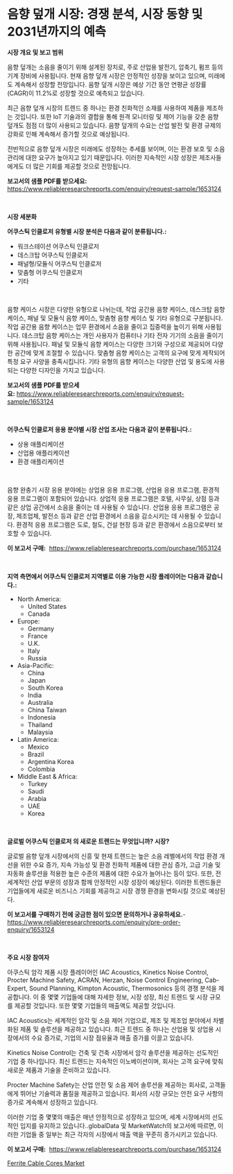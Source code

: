 <p><h1>음향 덮개 시장: 경쟁 분석, 시장 동향 및 2031년까지의 예측</h1></p><p><strong>시장 개요 및 보고 범위</strong></p>
<p><p>음향 덮개는 소음을 줄이기 위해 설계된 장치로, 주로 산업용 발전기, 압축기, 펌프 등의 기계 장비에 사용됩니다. 현재 음향 덮개 시장은 안정적인 성장을 보이고 있으며, 미래에도 계속해서 성장할 전망입니다. 음향 덮개 시장은 예상 기간 동안 연평균 성장률(CAGR)이 11.2%로 성장할 것으로 예측되고 있습니다.</p><p>최근 음향 덮개 시장의 트렌드 중 하나는 환경 친화적인 소재를 사용하여 제품을 제조하는 것입니다. 또한 IoT 기술과의 결합을 통해 원격 모니터링 및 제어 기능을 갖춘 음향 덮개도 점점 더 많이 사용되고 있습니다. 음향 덮개의 수요는 산업 발전 및 환경 규제의 강화로 인해 계속해서 증가할 것으로 예상됩니다.</p><p>전반적으로 음향 덮개 시장은 미래에도 성장하는 추세를 보이며, 이는 환경 보호 및 소음 관리에 대한 요구가 높아지고 있기 때문입니다. 이러한 지속적인 시장 성장은 제조사들에게도 더 많은 기회를 제공할 것으로 전망됩니다.</p></p>
<p><strong>보고서의 샘플 PDF를 받으세요:</strong> <a href="https://www.reliableresearchreports.com/enquiry/request-sample/1653124">https://www.reliableresearchreports.com/enquiry/request-sample/1653124</a></p>
<p>&nbsp;</p>
<p><strong>시장 세분화</strong></p>
<p><strong>어쿠스틱 인클로저 유형별 시장 분석은 다음과 같이 분류됩니다.:</strong></p>
<p><ul><li>워크스테이션 어쿠스틱 인클로저</li><li>데스크탑 어쿠스틱 인클로저</li><li>패널형/모듈식 어쿠스틱 인클로저</li><li>맞춤형 어쿠스틱 인클로저</li><li>기타</li></ul></p>
<p>&nbsp;</p>
<p><p>음향 케이스 시장은 다양한 유형으로 나뉘는데, 작업 공간용 음향 케이스, 데스크탑 음향 케이스, 패널 및 모듈식 음향 케이스, 맞춤형 음향 케이스 및 기타 유형으로 구분됩니다. 작업 공간용 음향 케이스는 업무 환경에서 소음을 줄이고 집중력을 높이기 위해 사용됩니다. 데스크탑 음향 케이스는 개인 사용자가 컴퓨터나 기타 전자 기기의 소음을 줄이기 위해 사용됩니다. 패널 및 모듈식 음향 케이스는 다양한 크기와 구성으로 제공되어 다양한 공간에 맞게 조절할 수 있습니다. 맞춤형 음향 케이스는 고객의 요구에 맞게 제작되어 특정 요구 사양을 충족시킵니다. 기타 유형의 음향 케이스는 다양한 산업 및 용도에 사용되는 다양한 디자인을 가지고 있습니다.</p></p>
<p><strong>보고서의 샘플 PDF를 받으세요:</strong>&nbsp;<a href="https://www.reliableresearchreports.com/enquiry/request-sample/1653124">https://www.reliableresearchreports.com/enquiry/request-sample/1653124</a></p>
<p>&nbsp;</p>
<p><strong> 어쿠스틱 인클로저 응용 분야별 시장 산업 조사는 다음과 같이 분류됩니다.:</strong></p>
<p><ul><li>상용 애플리케이션</li><li>산업용 애플리케이션</li><li>환경 애플리케이션</li></ul></p>
<p>&nbsp;</p>
<p><p>음향 완충기 시장 응용 분야에는 상업용 응용 프로그램, 산업용 응용 프로그램, 환경적 응용 프로그램이 포함되어 있습니다. 상업적 응용 프로그램은 호텔, 사무실, 상점 등과 같은 상업 공간에서 소음을 줄이는 데 사용될 수 있습니다. 산업용 응용 프로그램은 공장, 제조업체, 발전소 등과 같은 산업 환경에서 소음을 감소시키는 데 사용될 수 있습니다. 환경적 응용 프로그램은 도로, 철도, 건설 현장 등과 같은 환경에서 소음으로부터 보호할 수 있습니다.</p></p>
<p><strong>이 보고서 구매:</strong>&nbsp; <a href="https://www.reliableresearchreports.com/purchase/1653124">https://www.reliableresearchreports.com/purchase/1653124</a></p>
<p>&nbsp;</p>
<p><strong>지역 측면에서 어쿠스틱 인클로저 지역별로 이용 가능한 시장 플레이어는 다음과 같습니다.:</strong></p>
<p><ul>
    <li>
        North America:
        <ul>
            <li>United States</li>
            <li>Canada</li>
        </ul>
    </li>
    <li>
        Europe:
        <ul>
            <li>Germany</li>
            <li>France</li>
            <li>U.K.</li>
            <li>Italy</li>
            <li>Russia</li>
        </ul>
    </li>
    <li>
        Asia-Pacific:
        <ul>
            <li>China</li>
            <li>Japan</li>
            <li>South Korea</li>
            <li>India</li>
            <li>Australia</li>
            <li>China Taiwan</li>
            <li>Indonesia</li>
            <li>Thailand</li>
            <li>Malaysia</li>
        </ul>
    </li>
    <li>
        Latin America:
        <ul>
            <li>Mexico</li>
            <li>Brazil</li>
            <li>Argentina Korea</li>
            <li>Colombia</li>
        </ul>
    </li>
    <li>
        Middle East & Africa:
        <ul>
            <li>Turkey</li>
            <li>Saudi</li>
            <li>Arabia</li>
            <li>UAE</li>
            <li>Korea</li>
        </ul>
    </li>
    </ul></p>
<p>&nbsp;</p>
<p><strong>글로벌 어쿠스틱 인클로저 의 새로운 트렌드는 무엇입니까? 시장?</strong></p>
<p><p>글로벌 음향 덮개 시장에서의 신흥 및 현재 트렌드는 높은 소음 레벨에서의 작업 환경 개선을 위한 수요 증가, 지속 가능성 및 환경 친화적 제품에 대한 관심 증가, 고급 기술 및 자동화 솔루션을 적용한 높은 수준의 제품에 대한 수요가 늘어나는 등이 있다. 또한, 전 세계적인 산업 부문의 성장과 함께 안정적인 시장 성장이 예상된다. 이러한 트렌드들은 기업들에게 새로운 비즈니스 기회를 제공하고 시장 경쟁 환경을 변화시킬 것으로 예상된다.</p></p>
<p><strong>이 보고서를 구매하기 전에 궁금한 점이 있으면 문의하거나 공유하세요.</strong>- <a href="https://www.reliableresearchreports.com/enquiry/pre-order-enquiry/1653124">https://www.reliableresearchreports.com/enquiry/pre-order-enquiry/1653124</a></p>
<p>&nbsp;</p>
<p><strong>주요 시장 참여자</strong></p>
<p><p>아쿠스틱 암각 제품 시장 플레이어인 IAC Acoustics, Kinetics Noise Control, Procter Machine Safety, ACRAN, Herzan, Noise Control Engineering, Cab-Expert, Sound Planning, Kimpton Acoustic, Thermosonics 등의 경쟁 분석을 제공합니다. 이 중 몇몇 기업들에 대해 자세한 정보, 시장 성장, 최신 트렌드 및 시장 규모를 제공할 것입니다. 또한 몇몇 기업들의 매출액도 제공할 것입니다.</p><p>IAC Acoustics는 세계적인 암각 및 소음 제어 기업으로, 제조 및 제조업 분야에서 차별화된 제품 및 솔루션을 제공하고 있습니다. 최근 트렌드 중 하나는 산업용 및 상업용 시장에서의 수요 증가로, 기업의 시장 점유율과 매출 증가를 이끌고 있습니다.</p><p>Kinetics Noise Control는 건축 및 건축 시장에서 암각 솔루션을 제공하는 선도적인 기업 중 하나입니다. 최신 트렌드는 지속적인 이노베이션이며, 회사는 고객 요구에 맞춰 새로운 제품과 기술을 준비하고 있습니다.</p><p>Procter Machine Safety는 산업 안전 및 소음 제어 솔루션을 제공하는 회사로, 고객들에게 뛰어난 기술력과 품질을 제공하고 있습니다. 회사의 시장 규모는 안전 요구 사항의 증가로 계속해서 성장하고 있습니다.</p><p>이러한 기업 중 몇몇의 매출은 매년 안정적으로 성장하고 있으며, 세계 시장에서의 선도적인 입지를 유지하고 있습니다..globalData 및 MarketWatch의 보고서에 따르면, 이러한 기업들 중 일부는 최근 각자의 시장에서 매출 액을 꾸준히 증가시키고 있습니다.</p></p>
<p><strong>이 보고서 구매:</strong>&nbsp;&nbsp;<a href="https://www.reliableresearchreports.com/purchase/1653124">https://www.reliableresearchreports.com/purchase/1653124</a></p>
<p><p><a href="https://github.com/GroverBarry/Market-Research-Report-List-4/blob/main/ferrite-cable-cores-market.md">Ferrite Cable Cores Market</a></p></p>
